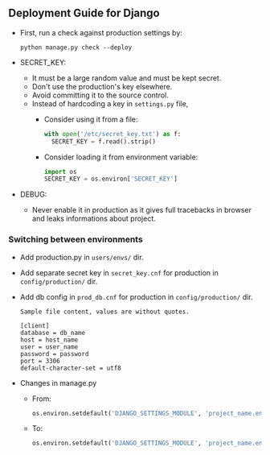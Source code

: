 ## Deployment Guide for Django

* First, run a check against production settings by:
    ```shell script
    python manage.py check --deploy
    ```
  
* SECRET_KEY:
    * It must be a large random value and must be kept secret.
    * Don't use the production's key elsewhere.
    * Avoid committing it to the source control.
    * Instead of hardcoding a key in `settings.py` file,
        * Consider using it from a file:
            ```python
            with open('/etc/secret_key.txt') as f:
              SECRET_KEY = f.read().strip()
            ``` 
          
        * Consider loading it from environment variable:
            ```python
            import os
            SECRET_KEY = os.environ['SECRET_KEY']
            ``` 
* DEBUG:
    * Never enable it in production as it gives full tracebacks in browser and leaks informations about project.
    
    
### Switching between environments

* Add production.py in `users/envs/` dir.

* Add separate secret key in `secret_key.cnf` for production in `config/production/` dir.

* Add db config in `prod_db.cnf` for production in `config/production/` dir.
    ```
    Sample file content, values are without quotes.
  
    [client]
    database = db_name
    host = host_name
    user = user_name
    password = password
    port = 3306
    default-character-set = utf8
    ```
  
* Changes in manage.py
    * From:
        ```python
        os.environ.setdefault('DJANGO_SETTINGS_MODULE', 'project_name.envs.development')
        ```
    * To:
        ```python
        os.environ.setdefault('DJANGO_SETTINGS_MODULE', 'project_name.envs.production')
        ```
    
  
